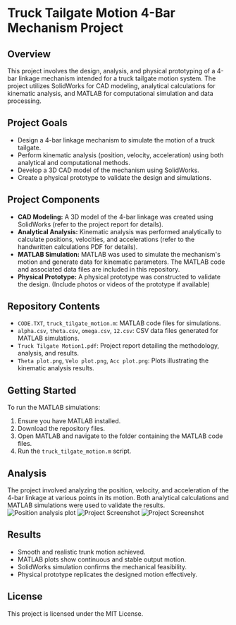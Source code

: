 # Truck Tailgate Motion 4-Bar Mechanism Project #

## Overview

This project involves the design, analysis, and physical prototyping of a 4-bar linkage mechanism intended for a truck tailgate motion system. The project utilizes SolidWorks for CAD modeling, analytical calculations for kinematic analysis, and MATLAB for computational simulation and data processing.

## Project Goals

*   Design a 4-bar linkage mechanism to simulate the motion of a truck tailgate.
*   Perform kinematic analysis (position, velocity, acceleration) using both analytical and computational methods.
*   Develop a 3D CAD model of the mechanism using SolidWorks.
*   Create a physical prototype to validate the design and simulations.

## Project Components

*   **CAD Modeling:** A 3D model of the 4-bar linkage was created using SolidWorks (refer to the project report for details).
*   **Analytical Analysis:** Kinematic analysis was performed analytically to calculate positions, velocities, and accelerations (refer to the handwritten calculations PDF for details).
*   **MATLAB Simulation:** MATLAB was used to simulate the mechanism's motion and generate data for kinematic parameters. The MATLAB code and associated data files are included in this repository.
*   **Physical Prototype:** A physical prototype was constructed to validate the design. (Include photos or videos of the prototype if available)

## Repository Contents

*   `CODE.TXT`, `truck_tilgate_motion.m`: MATLAB code files for simulations.
*   `alpha.csv`, `theta.csv`, `omega.csv`, `12.csv`: CSV data files generated for MATLAB simulations.
*   `Truck Tilgate Motion1.pdf`: Project report detailing the methodology, analysis, and results.
*   `Theta plot.png`, `Velo plot.png`, `Acc plot.png`: Plots illustrating the kinematic analysis results.

## Getting Started

To run the MATLAB simulations:

1.  Ensure you have MATLAB installed.
2.  Download the repository files.
3.  Open MATLAB and navigate to the folder containing the MATLAB code files.
4.  Run the `truck_tilgate_motion.m` script.

## Analysis

The project involved analyzing the position, velocity, and acceleration of the 4-bar linkage at various points in its motion. Both analytical calculations and MATLAB simulations were used to validate the results.
![Position analysis plot](Matlab_code_files/Theta_plot.png)
![Project Screenshot](assets/screenshot.png)
![Project Screenshot](assets/screenshot.png)


## Results

* Smooth and realistic trunk motion achieved.
* MATLAB plots show continuous and stable output motion.
* SolidWorks simulation confirms the mechanical feasibility.
* Physical prototype replicates the designed motion effectively.

## License

This project is licensed under the MIT License.
